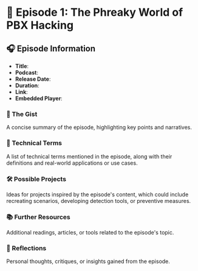 # 📝 Episode 1: The Phreaky World of PBX Hacking

## 🎧 Episode Information

- **Title**:
- **Podcast**:
- **Release Date**:
- **Duration**:
- **Link**:
- **Embedded Player**:

### 📝 The Gist

A concise summary of the episode, highlighting key points and narratives.

### 🧠 Technical Terms

A list of technical terms mentioned in the episode, along with their definitions and real-world applications or use cases.

### 🛠️ Possible Projects

Ideas for projects inspired by the episode's content, which could include recreating scenarios, developing detection tools, or preventive measures.

### 📚 Further Resources

Additional readings, articles, or tools related to the episode's topic.

### 💭 Reflections

Personal thoughts, critiques, or insights gained from the episode.
